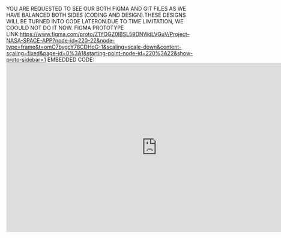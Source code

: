 YOU ARE REQUESTED TO SEE OUR BOTH FIGMA AND GIT FILES AS WE HAVE BALANCED BOTH SIDES (CODING AND DESIGN).THESE DESIGNS WILL BE TURNED INTO CODE LATERON.DUE TO TIME LIMITATION, WE COOULD NOT DO IT NOW.
FIGMA PROTOTYPE LINK:https://www.figma.com/proto/Z1YOGZ0lBSL59DNWdLVGuV/Project-NASA-SPACE-APP?node-id=220-22&node-type=frame&t=omC7bygcY78CDHoG-1&scaling=scale-down&content-scaling=fixed&page-id=0%3A1&starting-point-node-id=220%3A22&show-proto-sidebar=1
EMBEDDED CODE:<iframe style="border: 1px solid rgba(0, 0, 0, 0.1);" width="800" height="450" src="https://embed.figma.com/proto/Z1YOGZ0lBSL59DNWdLVGuV/Project-NASA-SPACE-APP?node-id=220-22&node-type=frame&scaling=scale-down&content-scaling=fixed&page-id=0%3A1&starting-point-node-id=220%3A22&show-proto-sidebar=1&embed-host=share" allowfullscreen></iframe>
